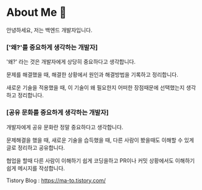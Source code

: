 # About Me 👋
안녕하세요, 저는 백엔드 개발자입니다. 

### **['왜?'를 중요하게 생각하는 개발자]**

'왜?' 라는 것은 개발자에게 상당히 중요하다고 생각합니다.

문제를 해결했을 때, 해결한 상황에서 원인과 해결방법을 기록하고 정리합니다.

새로운 기술을 적용했을 때, 이 기술이 왜 필요한지 어떠한 장점때문에 선택했는지 생각하고 정리합니다.



### **[공유 문화를 중요하게 생각하는 개발자]**

개발자에게 공유 문화란 정말 중요하다고 생각합니다.

문제해결을 했을 때, 새로운 기술을 습득했을 때, 다른 사람이 봤을때도 이해할 수 있게 글로 정리하고 공유합니다.

협업을 할때 다른 사람이 이해하기 쉽게 코딩을하고 PR이나 커밋 상황에서도 이해하기 쉽게 메시지를 작성합니다.



Tistory Blog : https://ma-to.tistory.com/

